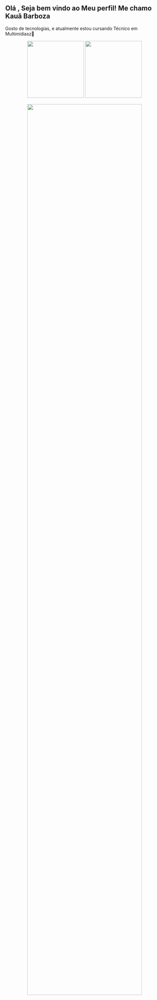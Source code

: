 ## Olá , Seja bem vindo ao Meu perfil! Me chamo Kauã Barboza
<P> Gosto de tecnologias, e atualmente estou cursando Técnico em Multimídiasz📱</P>

<div align="center">
 <img height="180em" src=""/>
 <img height="180em" src=""/>
</div>
<br>
<div align="center">
<img width="85%" height="85%"  src=""/>
</div>
